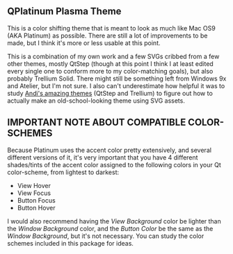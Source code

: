## QPlatinum Plasma Theme

This is a color shifting theme that is meant to look as much like Mac OS9 (AKA Platinum) as possible. There are still a lot of improvements to be made, but I think it's more or less usable at this point.

This is a combination of my own work and a few SVGs cribbed from a few other themes, mostly QtStep (though at this point I think I at least edited every single one to conform more to my color-matching goals), but also probably Trellium Solid. There might still be something left from Windows 9x and Atelier, but I'm not sure. I also can't underestimate how helpful it was to study [Andi's amazing themes](https://www.pling.com/u/abgr/) (QtStep and Trellium) to figure out how to actually make an old-school-looking theme using SVG assets.

## IMPORTANT NOTE ABOUT COMPATIBLE COLOR-SCHEMES

Because Platinum uses the accent color pretty extensively, and several different versions of it, it's very important that you have 4 different shades/tints of the accent color assigned to the following colors in your Qt color-scheme, from lightest to darkest:

  * View Hover
  * View Focus
  * Button Focus
  * Button Hover

I would also recommend having the _View Background_ color be lighter than the _Window Background_ color, and the _Button Color_ be the same as the _Window Background_, but it's not necessary. You can study the color schemes included in this package for ideas.

